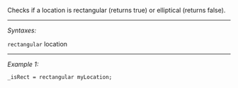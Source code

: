 Checks if a location is rectangular (returns true) or elliptical (returns false).


---
*Syntaxes:*

`rectangular` location

---
*Example 1:*

```sqf
_isRect = rectangular myLocation;
```